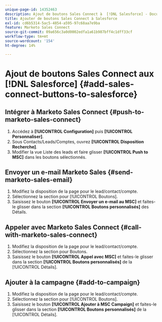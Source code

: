 ```yaml
---
unique-page-id: 14352463
description: Ajout de boutons Sales Connect à  [!DNL Salesforce] - Documents Marketo - Documentation du produit
title: Ajouter de boutons Sales Connect à Salesforce
exl-id: cd6b5314-5ac5-4854-a595-97c68aa7e9ba
feature: Marketo Sales Connect
source-git-commit: 09a656c3a0d0002edfa1a61b987bff4c1dff33cf
workflow-type: tm+mt
source-wordcount: '154'
ht-degree: 14%

---
```


# Ajout de boutons Sales Connect aux [!DNL Salesforce] {#add-sales-connect-buttons-to-salesforce}

## Intégrer à Marketo Sales Connect {#push-to-marketo-sales-connect}

1. Accédez à **[!UICONTROL Configuration]** puis **[!UICONTROL Personnaliser]**.
1. Sous Contacts/Leads/Comptes, ouvrez **[!UICONTROL Disposition Recherche]**.
1. Modifier la vue Liste des leads et faire glisser **[!UICONTROL Push to MSC]** dans les boutons sélectionnés.

## Envoyer un e-mail Marketo Sales {#send-marketo-sales-email}

1. Modifiez la disposition de la page pour le lead/contact/compte.
1. Sélectionnez la section pour [!UICONTROL Boutons].
1. Saisissez le bouton **[!UICONTROL Envoyer un e-mail au MSC]** et faites-le glisser dans la section **[!UICONTROL Boutons personnalisés]** des Détails.

## Appeler avec Marketo Sales Connect {#call-with-marketo-sales-connect}

1. Modifiez la disposition de la page pour le lead/contact/compte.
1. Sélectionnez la section pour Boutons.
1. Saisissez le bouton **[!UICONTROL Appel avec MSC]** et faites-le glisser dans la section **[!UICONTROL Boutons personnalisés]** de la [!UICONTROL Détails].

## Ajouter à la campagne {#add-to-campaign}

1. Modifiez la disposition de la page pour le lead/contact/compte.
1. Sélectionnez la section pour [!UICONTROL Boutons].
1. Saisissez le bouton **[!UICONTROL Ajouter à MSC Campaign]** et faites-le glisser dans la section **[!UICONTROL Boutons personnalisés]** de la [!UICONTROL Détails].
